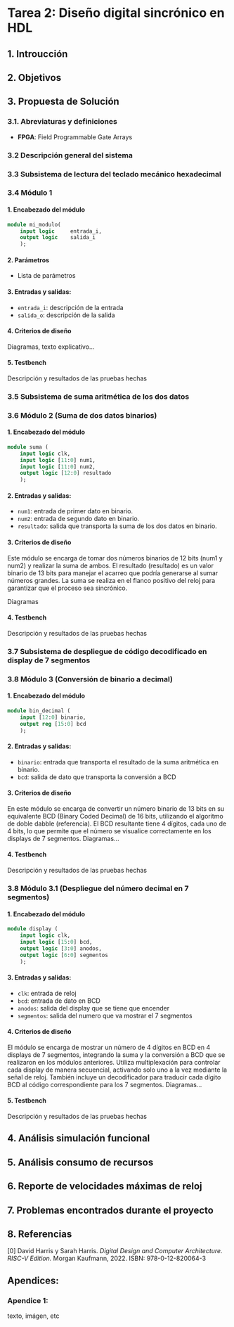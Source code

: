 # Tarea 2: Diseño digital sincrónico en HDL

## 1. Introucción

## 2. Objetivos

## 3. Propuesta de Solución
### 3.1. Abreviaturas y definiciones
- **FPGA**: Field Programmable Gate Arrays

### 3.2 Descripción general del sistema

### 3.3 Subsistema de lectura del teclado mecánico hexadecimal

### 3.4 Módulo 1
#### 1. Encabezado del módulo
```SystemVerilog
module mi_modulo(
    input logic     entrada_i,      
    output logic    salida_i 
    );
```
#### 2. Parámetros
- Lista de parámetros

#### 3. Entradas y salidas:
- `entrada_i`: descripción de la entrada
- `salida_o`: descripción de la salida

#### 4. Criterios de diseño
Diagramas, texto explicativo...

#### 5. Testbench
Descripción y resultados de las pruebas hechas

### 3.5 Subsistema de suma aritmética de los dos datos 
### 3.6 Módulo 2 (Suma de dos datos binarios)
#### 1. Encabezado del módulo
```SystemVerilog
module suma (
    input logic clk,   
    input logic [11:0] num1,
    input logic [11:0] num2,
    output logic [12:0] resultado
    );
```
#### 2. Entradas y salidas:
- `num1`: entrada de primer dato en binario. 
- `num2`: entrada de segundo dato en binario.
- `resultado`: salida que transporta la suma de los dos datos en binario.

#### 3. Criterios de diseño
Este módulo se encarga de tomar dos números binarios de 12 bits (num1 y num2) y realizar la suma de ambos. El resultado (resultado) es un valor binario de 13 bits para manejar el acarreo que podría generarse al sumar números grandes. La suma se realiza en el flanco positivo del reloj para garantizar que el proceso sea sincrónico.

Diagramas

#### 4. Testbench
Descripción y resultados de las pruebas hechas

### 3.7 Subsistema de despliegue de código decodificado en display de 7 segmentos
### 3.8 Módulo 3 (Conversión de binario a decimal)
#### 1. Encabezado del módulo
```SystemVerilog
module bin_decimal ( 
    input [12:0] binario, 
    output reg [15:0] bcd
    );
```
#### 2. Entradas y salidas:
- `binario`: entrada que transporta el resultado de la suma aritmética en binario. 
- `bcd`: salida de dato que transporta la conversión a BCD

#### 3. Criterios de diseño
En este módulo se encarga de convertir un número binario de 13 bits en su equivalente BCD (Binary Coded Decimal) de 16 bits, utilizando el algoritmo de doble dabble (referencia). El BCD resultante tiene 4 dígitos, cada uno de 4 bits, lo que permite que el número se visualice correctamente en los displays de 7 segmentos.
Diagramas...

#### 4. Testbench
Descripción y resultados de las pruebas hechas

### 3.8 Módulo 3.1 (Despliegue del número decimal en 7 segmentos)
#### 1. Encabezado del módulo
```SystemVerilog
module display (
    input logic clk,
    input logic [15:0] bcd,
    output logic [3:0] anodos,
    output logic [6:0] segmentos
    );
```

#### 3. Entradas y salidas:
- `clk`: entrada de reloj
- `bcd`: entrada de dato en BCD 
- `anodos`: salida del display que se tiene que encender
- `segmentos`: salida del numero que va mostrar el 7 segmentos

#### 4. Criterios de diseño
El módulo se encarga de mostrar un número de 4 dígitos en BCD en 4 displays de 7 segmentos, integrando la suma y la conversión a BCD que se realizaron en los módulos anteriores. Utiliza multiplexación para controlar cada display de manera secuencial, activando solo uno a la vez mediante la señal de reloj. También incluye un decodificador para traducir cada dígito BCD al código correspondiente para los 7 segmentos.
Diagramas...

#### 5. Testbench
Descripción y resultados de las pruebas hechas

## 4. Análisis simulación funcional

## 5. Análisis consumo de recursos

## 6. Reporte de velocidades máximas de reloj

## 7. Problemas encontrados durante el proyecto

## 8. Referencias
[0] David Harris y Sarah Harris. *Digital Design and Computer Architecture. RISC-V Edition.* Morgan Kaufmann, 2022. ISBN: 978-0-12-820064-3

## Apendices:
### Apendice 1:
texto, imágen, etc
